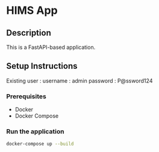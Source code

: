 # HIMS App

## Description
This is a FastAPI-based application.

## Setup Instructions
Existing user : 
  username : admin
  password : P@ssword124
### Prerequisites
- Docker
- Docker Compose

### Run the application
```bash
docker-compose up --build
